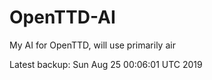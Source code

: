 # OpenTTD-AI
My AI for OpenTTD, will use primarily air

Latest backup: Sun Aug 25 00:06:01 UTC 2019
